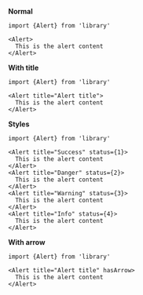**Normal**

    import {Alert} from 'library'

    <Alert>
      This is the alert content
    </Alert>

**With title**

    import {Alert} from 'library'

    <Alert title="Alert title">
      This is the alert content
    </Alert>

**Styles**

    import {Alert} from 'library'

    <Alert title="Success" status={1}>
      This is the alert content
    </Alert>
    <Alert title="Danger" status={2}>
      This is the alert content
    </Alert>
    <Alert title="Warning" status={3}>
      This is the alert content
    </Alert>
    <Alert title="Info" status={4}>
      This is the alert content
    </Alert>

**With arrow**

    import {Alert} from 'library'

    <Alert title="Alert title" hasArrow>
      This is the alert content
    </Alert>
